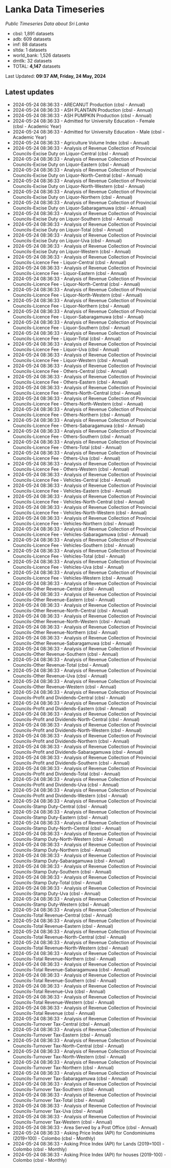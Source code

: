# Lanka Data Timeseries
*Public Timeseries Data about Sri Lanka*

* cbsl: 1,891 datasets
* adb: 609 datasets
* imf: 88 datasets
* sltda: 1 datasets
* world_bank: 1,526 datasets
* dmtlk: 32 datasets
* TOTAL: **4,147** datasets

Last Updated: **09:37 AM, Friday, 24 May, 2024**

## Latest updates

* 2024-05-24 08:36:33 - ARECANUT Production (cbsl - Annual)
* 2024-05-24 08:36:33 - ASH PLANTAIN Production (cbsl - Annual)
* 2024-05-24 08:36:33 - ASH PUMPKIN Production (cbsl - Annual)
* 2024-05-24 08:36:33 - Admitted for University Education - Female (cbsl - Academic Year)
* 2024-05-24 08:36:33 - Admitted for University Education - Male (cbsl - Academic Year)
* 2024-05-24 08:36:33 - Agriculture Volume Index (cbsl - Annual)
* 2024-05-24 08:36:33 - Analysis of Revenue Collection of Provincial Councils-Excise Duty on Liquor-Central (cbsl - Annual)
* 2024-05-24 08:36:33 - Analysis of Revenue Collection of Provincial Councils-Excise Duty on Liquor-Eastern (cbsl - Annual)
* 2024-05-24 08:36:33 - Analysis of Revenue Collection of Provincial Councils-Excise Duty on Liquor-North-Central (cbsl - Annual)
* 2024-05-24 08:36:33 - Analysis of Revenue Collection of Provincial Councils-Excise Duty on Liquor-North-Western (cbsl - Annual)
* 2024-05-24 08:36:33 - Analysis of Revenue Collection of Provincial Councils-Excise Duty on Liquor-Northern (cbsl - Annual)
* 2024-05-24 08:36:33 - Analysis of Revenue Collection of Provincial Councils-Excise Duty on Liquor-Sabaragamuwa (cbsl - Annual)
* 2024-05-24 08:36:33 - Analysis of Revenue Collection of Provincial Councils-Excise Duty on Liquor-Southern (cbsl - Annual)
* 2024-05-24 08:36:33 - Analysis of Revenue Collection of Provincial Councils-Excise Duty on Liquor-Total (cbsl - Annual)
* 2024-05-24 08:36:33 - Analysis of Revenue Collection of Provincial Councils-Excise Duty on Liquor-Uva (cbsl - Annual)
* 2024-05-24 08:36:33 - Analysis of Revenue Collection of Provincial Councils-Excise Duty on Liquor-Western (cbsl - Annual)
* 2024-05-24 08:36:33 - Analysis of Revenue Collection of Provincial Councils-Licence Fee - Liquor-Central (cbsl - Annual)
* 2024-05-24 08:36:33 - Analysis of Revenue Collection of Provincial Councils-Licence Fee - Liquor-Eastern (cbsl - Annual)
* 2024-05-24 08:36:33 - Analysis of Revenue Collection of Provincial Councils-Licence Fee - Liquor-North-Central (cbsl - Annual)
* 2024-05-24 08:36:33 - Analysis of Revenue Collection of Provincial Councils-Licence Fee - Liquor-North-Western (cbsl - Annual)
* 2024-05-24 08:36:33 - Analysis of Revenue Collection of Provincial Councils-Licence Fee - Liquor-Northern (cbsl - Annual)
* 2024-05-24 08:36:33 - Analysis of Revenue Collection of Provincial Councils-Licence Fee - Liquor-Sabaragamuwa (cbsl - Annual)
* 2024-05-24 08:36:33 - Analysis of Revenue Collection of Provincial Councils-Licence Fee - Liquor-Southern (cbsl - Annual)
* 2024-05-24 08:36:33 - Analysis of Revenue Collection of Provincial Councils-Licence Fee - Liquor-Total (cbsl - Annual)
* 2024-05-24 08:36:33 - Analysis of Revenue Collection of Provincial Councils-Licence Fee - Liquor-Uva (cbsl - Annual)
* 2024-05-24 08:36:33 - Analysis of Revenue Collection of Provincial Councils-Licence Fee - Liquor-Western (cbsl - Annual)
* 2024-05-24 08:36:33 - Analysis of Revenue Collection of Provincial Councils-Licence Fee - Others-Central (cbsl - Annual)
* 2024-05-24 08:36:33 - Analysis of Revenue Collection of Provincial Councils-Licence Fee - Others-Eastern (cbsl - Annual)
* 2024-05-24 08:36:33 - Analysis of Revenue Collection of Provincial Councils-Licence Fee - Others-North-Central (cbsl - Annual)
* 2024-05-24 08:36:33 - Analysis of Revenue Collection of Provincial Councils-Licence Fee - Others-North-Western (cbsl - Annual)
* 2024-05-24 08:36:33 - Analysis of Revenue Collection of Provincial Councils-Licence Fee - Others-Northern (cbsl - Annual)
* 2024-05-24 08:36:33 - Analysis of Revenue Collection of Provincial Councils-Licence Fee - Others-Sabaragamuwa (cbsl - Annual)
* 2024-05-24 08:36:33 - Analysis of Revenue Collection of Provincial Councils-Licence Fee - Others-Southern (cbsl - Annual)
* 2024-05-24 08:36:33 - Analysis of Revenue Collection of Provincial Councils-Licence Fee - Others-Total (cbsl - Annual)
* 2024-05-24 08:36:33 - Analysis of Revenue Collection of Provincial Councils-Licence Fee - Others-Uva (cbsl - Annual)
* 2024-05-24 08:36:33 - Analysis of Revenue Collection of Provincial Councils-Licence Fee - Others-Western (cbsl - Annual)
* 2024-05-24 08:36:33 - Analysis of Revenue Collection of Provincial Councils-Licence Fee - Vehicles-Central (cbsl - Annual)
* 2024-05-24 08:36:33 - Analysis of Revenue Collection of Provincial Councils-Licence Fee - Vehicles-Eastern (cbsl - Annual)
* 2024-05-24 08:36:33 - Analysis of Revenue Collection of Provincial Councils-Licence Fee - Vehicles-North-Central (cbsl - Annual)
* 2024-05-24 08:36:33 - Analysis of Revenue Collection of Provincial Councils-Licence Fee - Vehicles-North-Western (cbsl - Annual)
* 2024-05-24 08:36:33 - Analysis of Revenue Collection of Provincial Councils-Licence Fee - Vehicles-Northern (cbsl - Annual)
* 2024-05-24 08:36:33 - Analysis of Revenue Collection of Provincial Councils-Licence Fee - Vehicles-Sabaragamuwa (cbsl - Annual)
* 2024-05-24 08:36:33 - Analysis of Revenue Collection of Provincial Councils-Licence Fee - Vehicles-Southern (cbsl - Annual)
* 2024-05-24 08:36:33 - Analysis of Revenue Collection of Provincial Councils-Licence Fee - Vehicles-Total (cbsl - Annual)
* 2024-05-24 08:36:33 - Analysis of Revenue Collection of Provincial Councils-Licence Fee - Vehicles-Uva (cbsl - Annual)
* 2024-05-24 08:36:33 - Analysis of Revenue Collection of Provincial Councils-Licence Fee - Vehicles-Western (cbsl - Annual)
* 2024-05-24 08:36:33 - Analysis of Revenue Collection of Provincial Councils-Other Revenue-Central (cbsl - Annual)
* 2024-05-24 08:36:33 - Analysis of Revenue Collection of Provincial Councils-Other Revenue-Eastern (cbsl - Annual)
* 2024-05-24 08:36:33 - Analysis of Revenue Collection of Provincial Councils-Other Revenue-North-Central (cbsl - Annual)
* 2024-05-24 08:36:33 - Analysis of Revenue Collection of Provincial Councils-Other Revenue-North-Western (cbsl - Annual)
* 2024-05-24 08:36:33 - Analysis of Revenue Collection of Provincial Councils-Other Revenue-Northern (cbsl - Annual)
* 2024-05-24 08:36:33 - Analysis of Revenue Collection of Provincial Councils-Other Revenue-Sabaragamuwa (cbsl - Annual)
* 2024-05-24 08:36:33 - Analysis of Revenue Collection of Provincial Councils-Other Revenue-Southern (cbsl - Annual)
* 2024-05-24 08:36:33 - Analysis of Revenue Collection of Provincial Councils-Other Revenue-Total (cbsl - Annual)
* 2024-05-24 08:36:33 - Analysis of Revenue Collection of Provincial Councils-Other Revenue-Uva (cbsl - Annual)
* 2024-05-24 08:36:33 - Analysis of Revenue Collection of Provincial Councils-Other Revenue-Western (cbsl - Annual)
* 2024-05-24 08:36:33 - Analysis of Revenue Collection of Provincial Councils-Profit and Dividends-Central (cbsl - Annual)
* 2024-05-24 08:36:33 - Analysis of Revenue Collection of Provincial Councils-Profit and Dividends-Eastern (cbsl - Annual)
* 2024-05-24 08:36:33 - Analysis of Revenue Collection of Provincial Councils-Profit and Dividends-North-Central (cbsl - Annual)
* 2024-05-24 08:36:33 - Analysis of Revenue Collection of Provincial Councils-Profit and Dividends-North-Western (cbsl - Annual)
* 2024-05-24 08:36:33 - Analysis of Revenue Collection of Provincial Councils-Profit and Dividends-Northern (cbsl - Annual)
* 2024-05-24 08:36:33 - Analysis of Revenue Collection of Provincial Councils-Profit and Dividends-Sabaragamuwa (cbsl - Annual)
* 2024-05-24 08:36:33 - Analysis of Revenue Collection of Provincial Councils-Profit and Dividends-Southern (cbsl - Annual)
* 2024-05-24 08:36:33 - Analysis of Revenue Collection of Provincial Councils-Profit and Dividends-Total (cbsl - Annual)
* 2024-05-24 08:36:33 - Analysis of Revenue Collection of Provincial Councils-Profit and Dividends-Uva (cbsl - Annual)
* 2024-05-24 08:36:33 - Analysis of Revenue Collection of Provincial Councils-Profit and Dividends-Western (cbsl - Annual)
* 2024-05-24 08:36:33 - Analysis of Revenue Collection of Provincial Councils-Stamp Duty-Central (cbsl - Annual)
* 2024-05-24 08:36:33 - Analysis of Revenue Collection of Provincial Councils-Stamp Duty-Eastern (cbsl - Annual)
* 2024-05-24 08:36:33 - Analysis of Revenue Collection of Provincial Councils-Stamp Duty-North-Central (cbsl - Annual)
* 2024-05-24 08:36:33 - Analysis of Revenue Collection of Provincial Councils-Stamp Duty-North-Western (cbsl - Annual)
* 2024-05-24 08:36:33 - Analysis of Revenue Collection of Provincial Councils-Stamp Duty-Northern (cbsl - Annual)
* 2024-05-24 08:36:33 - Analysis of Revenue Collection of Provincial Councils-Stamp Duty-Sabaragamuwa (cbsl - Annual)
* 2024-05-24 08:36:33 - Analysis of Revenue Collection of Provincial Councils-Stamp Duty-Southern (cbsl - Annual)
* 2024-05-24 08:36:33 - Analysis of Revenue Collection of Provincial Councils-Stamp Duty-Total (cbsl - Annual)
* 2024-05-24 08:36:33 - Analysis of Revenue Collection of Provincial Councils-Stamp Duty-Uva (cbsl - Annual)
* 2024-05-24 08:36:33 - Analysis of Revenue Collection of Provincial Councils-Stamp Duty-Western (cbsl - Annual)
* 2024-05-24 08:36:33 - Analysis of Revenue Collection of Provincial Councils-Total Revenue-Central (cbsl - Annual)
* 2024-05-24 08:36:33 - Analysis of Revenue Collection of Provincial Councils-Total Revenue-Eastern (cbsl - Annual)
* 2024-05-24 08:36:33 - Analysis of Revenue Collection of Provincial Councils-Total Revenue-North-Central (cbsl - Annual)
* 2024-05-24 08:36:33 - Analysis of Revenue Collection of Provincial Councils-Total Revenue-North-Western (cbsl - Annual)
* 2024-05-24 08:36:33 - Analysis of Revenue Collection of Provincial Councils-Total Revenue-Northern (cbsl - Annual)
* 2024-05-24 08:36:33 - Analysis of Revenue Collection of Provincial Councils-Total Revenue-Sabaragamuwa (cbsl - Annual)
* 2024-05-24 08:36:33 - Analysis of Revenue Collection of Provincial Councils-Total Revenue-Southern (cbsl - Annual)
* 2024-05-24 08:36:33 - Analysis of Revenue Collection of Provincial Councils-Total Revenue-Uva (cbsl - Annual)
* 2024-05-24 08:36:33 - Analysis of Revenue Collection of Provincial Councils-Total Revenue-Western (cbsl - Annual)
* 2024-05-24 08:36:33 - Analysis of Revenue Collection of Provincial Councils-Total Revenue (cbsl - Annual)
* 2024-05-24 08:36:33 - Analysis of Revenue Collection of Provincial Councils-Turnover Tax-Central (cbsl - Annual)
* 2024-05-24 08:36:33 - Analysis of Revenue Collection of Provincial Councils-Turnover Tax-Eastern (cbsl - Annual)
* 2024-05-24 08:36:33 - Analysis of Revenue Collection of Provincial Councils-Turnover Tax-North-Central (cbsl - Annual)
* 2024-05-24 08:36:33 - Analysis of Revenue Collection of Provincial Councils-Turnover Tax-North-Western (cbsl - Annual)
* 2024-05-24 08:36:33 - Analysis of Revenue Collection of Provincial Councils-Turnover Tax-Northern (cbsl - Annual)
* 2024-05-24 08:36:33 - Analysis of Revenue Collection of Provincial Councils-Turnover Tax-Sabaragamuwa (cbsl - Annual)
* 2024-05-24 08:36:33 - Analysis of Revenue Collection of Provincial Councils-Turnover Tax-Southern (cbsl - Annual)
* 2024-05-24 08:36:33 - Analysis of Revenue Collection of Provincial Councils-Turnover Tax-Total (cbsl - Annual)
* 2024-05-24 08:36:33 - Analysis of Revenue Collection of Provincial Councils-Turnover Tax-Uva (cbsl - Annual)
* 2024-05-24 08:36:33 - Analysis of Revenue Collection of Provincial Councils-Turnover Tax-Western (cbsl - Annual)
* 2024-05-24 08:36:33 - Area Served by a Post Office (cbsl - Annual)
* 2024-05-24 08:36:33 - Asking Price Index (API) for Condominiums (2019=100) - Colombo (cbsl - Monthly)
* 2024-05-24 08:36:33 - Asking Price Index (API) for Lands (2019=100) - Colombo (cbsl - Monthly)
* 2024-05-24 08:36:33 - Asking Price Index (API) for houses (2019-100) - Colombo (cbsl - Monthly)
